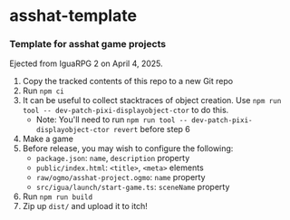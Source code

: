 # asshat-template
### Template for asshat game projects

Ejected from IguaRPG 2 on April 4, 2025.

1. Copy the tracked contents of this repo to a new Git repo
2. Run `npm ci`
3. It can be useful to collect stacktraces of object creation. Use `npm run tool -- dev-patch-pixi-displayobject-ctor` to do this.
    - Note: You'll need to run `npm run tool -- dev-patch-pixi-displayobject-ctor revert` before step 6
4. Make a game
5. Before release, you may wish to configure the following:
    - `package.json`: `name`, `description` property
    - `public/index.html`: `<title>`, `<meta>` elements
    - `raw/ogmo/asshat-project.ogmo`: `name` property
    - `src/igua/launch/start-game.ts`: `sceneName` property
6. Run `npm run build`
7. Zip up `dist/` and upload it to itch!